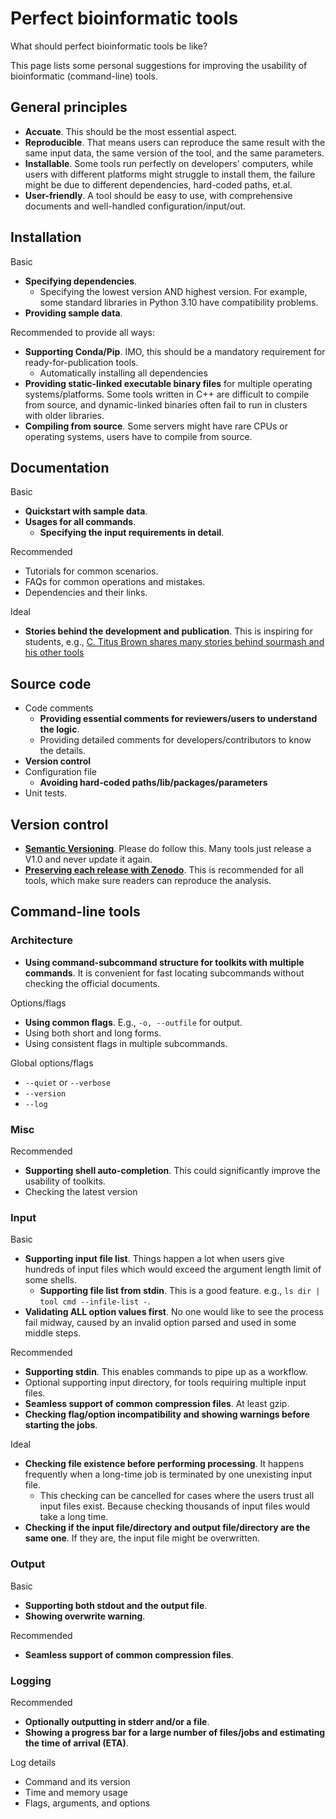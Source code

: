 # Perfect bioinformatic tools

What should perfect bioinformatic tools be like?

This page lists some personal suggestions for improving the usability of bioinformatic (command-line) tools.

## General principles

- **Accuate**. This should be the most essential aspect.
- **Reproducible**. That means users can reproduce the same result with the same input data, the same version of the tool, and the same parameters.
- **Installable**. Some tools run perfectly on developers' computers, while users with different platforms might struggle to install them, the failure might be due to different dependencies, hard-coded paths, et.al.
- **User-friendly**. A tool should be easy to use, with comprehensive documents and well-handled configuration/input/out.

## Installation

Basic

- **Specifying dependencies**.
    - Specifying the lowest version AND highest version.
      For example, some standard libraries in Python 3.10 have compatibility problems.
- **Providing sample data**.

Recommended to provide all ways:

- **Supporting Conda/Pip**. IMO, this should be a mandatory requirement for ready-for-publication tools.
    - Automatically installing all dependencies
- **Providing static-linked executable binary files** for multiple operating systems/platforms. Some tools written in C++ are difficult to compile from source, and dynamic-linked binaries often fail to run in clusters with older libraries.
- **Compiling from source**. Some servers might have rare CPUs or operating systems, users have to compile from source.

## Documentation

Basic

- **Quickstart with sample data**.
- **Usages for all commands**.
    - **Specifying the input requirements in detail**.

Recommended

- Tutorials for common scenarios.
- FAQs for common operations and mistakes.
- Dependencies and their links.

Ideal

- **Stories behind the development and publication**. This is inspiring for students, e.g., [C. Titus Brown shares many stories behind sourmash and his other tools](http://ivory.idyll.org/blog/)

## Source code

- Code comments
    - **Providing essential comments for reviewers/users to understand the logic**.
    - Providing detailed comments for developers/contributors to know the details.
- **Version control**
- Configuration file
    - **Avoiding hard-coded paths/lib/packages/parameters**
- Unit tests.

## Version control

- [**Semantic Versioning**](https://semver.org/). Please do follow this. Many tools just release a V1.0 and never update it again.
- [**Preserving each release with Zenodo**](https://docs.github.com/en/repositories/archiving-a-github-repository/referencing-and-citing-content). This is recommended for all tools, which make sure readers can reproduce the analysis.

## Command-line tools

### Architecture

- **Using command-subcommand structure for toolkits with multiple commands**. It is convenient for fast locating subcommands without checking the official documents.

Options/flags

- **Using common flags**. E.g., `-o, --outfile` for output.
- Using both short and long forms.
- Using consistent flags in multiple subcommands.

Global options/flags

- `--quiet` or `--verbose`
- `--version`
- `--log`

### Misc

Recommended

- **Supporting shell auto-completion**. This could significantly improve the usability of toolkits.
- Checking the latest version

### Input

Basic

- **Supporting input file list**. Things happen a lot when users give hundreds of input files which would exceed the argument length limit of some shells.
    - **Supporting file list from stdin**. This is a good feature. e.g., `ls dir | tool cmd --infile-list -`.
- **Validating ALL option values first**. No one would like to see the process fail midway, caused by an invalid option parsed and used in some middle steps.

Recommended

- **Supporting stdin**. This enables commands to pipe up as a workflow.
- Optional supporting input directory, for tools requiring multiple input files.
- **Seamless support of common compression files**. At least gzip.
- **Checking flag/option incompatibility and showing warnings before starting the jobs**.

Ideal

- **Checking file existence before performing processing**. It happens frequently when a long-time job is terminated by one unexisting input file.
    - This checking can be cancelled for cases where the users trust all input files exist. Because checking thousands of input files would take a long time.
- **Checking if the input file/directory and output file/directory are the same one**. If they are, the input file might be overwritten.

### Output

Basic

- **Supporting both stdout and the output file**.
- **Showing overwrite warning**.

Recommended
  
- **Seamless support of common compression files**.

### Logging

Recommended

- **Optionally outputting in stderr and/or a file**.
- **Showing a progress bar for a large number of files/jobs and estimating the time of arrival (ETA)**.

Log details

- Command and its version
- Time and memory usage
- Flags, arguments, and options
